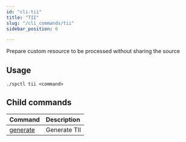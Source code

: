 ```yaml
---
id: "cli-tii"
title: "TII"
slug: "/cli_commands/tii"
sidebar_position: 6

---
```


Prepare custom resource to be processed without sharing the source

## Usage

```
./spctl tii <command>
```

## Child commands

|**Command**|**Description**|
| :- | :- |
|[generate](/developers/cli_commands/tii/generate)|Generate TII|